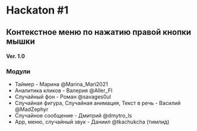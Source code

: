 # Hackaton #1

## Контекстное меню по нажатию правой кнопки мышки 
#### Ver. 1.0

### Модули

- Таймер - Марина @Marina_Mari2021 
- Аналитика кликов - Валерия @Aller_Fl
- Случайный фон - Роман @savages0ul
- Случайная фигура, Случайная анимация, Текст в речь - Василий @MadZephyr
- Случайное сообщение - Дмитрий @dmytro_ls 
- App, меню, случайный звук - Даниил @tkachukcha (тимлид)

